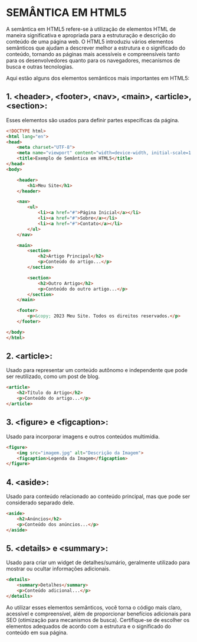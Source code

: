 # SEMÂNTICA EM HTML5
A semântica em HTML5 refere-se à utilização de elementos HTML de maneira significativa e apropriada para a estruturação e descrição do conteúdo de uma página web. O HTML5 introduziu vários elementos semânticos que ajudam a descrever melhor a estrutura e o significado do conteúdo, tornando as páginas mais acessíveis e compreensíveis tanto para os desenvolvedores quanto para os navegadores, mecanismos de busca e outras tecnologias.

Aqui estão alguns dos elementos semânticos mais importantes em HTML5:

## 1. **\<header\>, \<footer\>, \<nav\>, \<main\>, \<article\>, \<section\>:**
Esses elementos são usados para definir partes específicas da página.

```html
<!DOCTYPE html>
<html lang="en">
<head>
    <meta charset="UTF-8">
    <meta name="viewport" content="width=device-width, initial-scale=1.0">
    <title>Exemplo de Semântica em HTML5</title>
</head>
<body>

    <header>
        <h1>Meu Site</h1>
    </header>

    <nav>
        <ul>
            <li><a href="#">Página Inicial</a></li>
            <li><a href="#">Sobre</a></li>
            <li><a href="#">Contato</a></li>
        </ul>
    </nav>

    <main>
        <section>
            <h2>Artigo Principal</h2>
            <p>Conteúdo do artigo...</p>
        </section>

        <section>
            <h2>Outro Artigo</h2>
            <p>Conteúdo do outro artigo...</p>
        </section>
    </main>

    <footer>
        <p>&copy; 2023 Meu Site. Todos os direitos reservados.</p>
    </footer>

</body>
</html>
```

## 2. **\<article\>:**
Usado para representar um conteúdo autônomo e independente que pode ser reutilizado, como um post de blog.

```html
<article>
    <h2>Título do Artigo</h2>
    <p>Conteúdo do artigo...</p>
</article>
```

## 3. **\<figure\> e \<figcaption\>:**
Usado para incorporar imagens e outros conteúdos multimídia.

```html
<figure>
    <img src="imagem.jpg" alt="Descrição da Imagem">
    <figcaption>Legenda da Imagem</figcaption>
</figure>
```

## 4. **\<aside\>:**
Usado para conteúdo relacionado ao conteúdo principal, mas que pode ser considerado separado dele.

```html
<aside>
    <h2>Anúncios</h2>
    <p>Conteúdo dos anúncios...</p>
</aside>
```

## 5. **\<details\> e \<summary\>:**
Usado para criar um widget de detalhes/sumário, geralmente utilizado para mostrar ou ocultar informações adicionais.

```html
<details>
    <summary>Detalhes</summary>
    <p>Conteúdo adicional...</p>
</details>
```

Ao utilizar esses elementos semânticos, você torna o código mais claro, acessível e compreensível, além de proporcionar benefícios adicionais para SEO (otimização para mecanismos de busca). Certifique-se de escolher os elementos adequados de acordo com a estrutura e o significado do conteúdo em sua página.